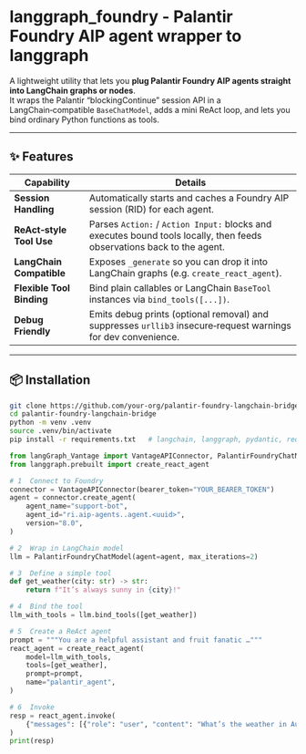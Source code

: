 # langgraph_foundry - Palantir Foundry AIP agent wrapper to langgraph 

A lightweight utility that lets you **plug Palantir Foundry AIP agents straight into LangChain graphs or nodes**.  
It wraps the Palantir “blockingContinue” session API in a LangChain‑compatible `BaseChatModel`, adds a mini ReAct loop, and lets you bind ordinary Python functions as tools.

---

## ✨ Features

| Capability | Details |
|------------|---------|
| **Session Handling** | Automatically starts and caches a Foundry AIP session (RID) for each agent. |
| **ReAct‑style Tool Use** | Parses `Action:` / `Action Input:` blocks and executes bound tools locally, then feeds observations back to the agent. |
| **LangChain Compatible** | Exposes `_generate` so you can drop it into LangChain graphs (e.g. `create_react_agent`). |
| **Flexible Tool Binding** | Bind plain callables or LangChain `BaseTool` instances via `bind_tools([...])`. |
| **Debug Friendly** | Emits debug prints (optional removal) and suppresses `urllib3` insecure‑request warnings for dev convenience. |

---

## 📦 Installation

```bash
git clone https://github.com/your‑org/palantir-foundry-langchain-bridge.git
cd palantir-foundry-langchain-bridge
python -m venv .venv
source .venv/bin/activate
pip install -r requirements.txt   # langchain, langgraph, pydantic, requests …
```

```python
from langGraph_Vantage import VantageAPIConnector, PalantirFoundryChatModel
from langgraph.prebuilt import create_react_agent

# 1  Connect to Foundry
connector = VantageAPIConnector(bearer_token="YOUR_BEARER_TOKEN")
agent = connector.create_agent(
    agent_name="support‑bot",
    agent_id="ri.aip-agents..agent.<uuid>",
    version="8.0",
)

# 2  Wrap in LangChain model
llm = PalantirFoundryChatModel(agent=agent, max_iterations=2)

# 3  Define a simple tool
def get_weather(city: str) -> str:
    return f"It’s always sunny in {city}!"

# 4  Bind the tool
llm_with_tools = llm.bind_tools([get_weather])

# 5  Create a ReAct agent
prompt = """You are a helpful assistant and fruit fanatic …"""
react_agent = create_react_agent(
    model=llm_with_tools,
    tools=[get_weather],
    prompt=prompt,
    name="palantir_agent",
)

# 6  Invoke
resp = react_agent.invoke(
    {"messages": [{"role": "user", "content": "What’s the weather in Austin?"}]}
)
print(resp)
```
